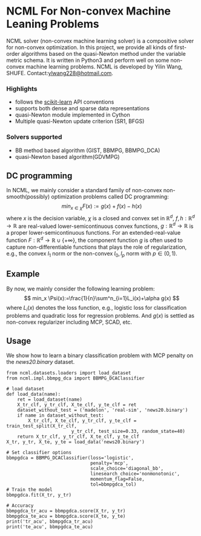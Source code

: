 # NCML For Non-convex Machine Leaning Problems

NCML solver (non-convex machine learning solver) is a compositive solver for non-convex optimization. In this project, we provide all kinds of first-order algorithms based on the quasi-Newton method under the variable metric schema. It is written in Python3 and perform well on some non-convex machine learning problems. NCML is developed by Yilin Wang, SHUFE. Contact:ylwang228@hotmail.com.

### Highlights

- follows the [scikit-learn](https://github.com/scikit-learn/scikit-learn) API conventions
- supports both dense and sparse data representations
- quasi-Newton module implemented in Cython
- Multiple quasi-Newton update criterion (SR1, BFGS)

### Solvers supported

- BB method based algorithm (GIST, BBMPG, BBMPG_DCA)
- quasi-Newton based algorithm(GDVMPG)



## DC programming

In NCML, we mainly consider a standard family of non-convex non-smooth(possibly) optimization problems called DC programming:
$$
min_{x\in \chi} F(x):=g(x)+f(x)-h(x)
$$
where $x$ is the decision variable, $\chi$ is a closed and convex set in $\mathbb{R}^d$, $f,h:\mathbb{R}^d \rightarrow \mathbb{R}$ are real-valued lower-semicontinuous convex functions, $g:\mathbb{R}^d \rightarrow \mathbb{R}$ is a proper lower-semicontinuous functions. For an extended-real-value function $F:\mathbb{R}^d \rightarrow \mathbb{R} \cup \{+\infty\}$, the component function $g$ is often used to capture non-differentiable functions that plays the role of regularization, e.g., the convex $l_1$ norm or the non-convex $l_0,l_p$ norm with $p\in(0,1)$.



## Example

By now, we mainly consider the following learning problem:
$$
min_x \Psi(x):=\frac{1}{n}\sum^n_{i=1}L_i(x)+\alpha g(x)
$$
where $L_i(x)$ denotes the loss function, e.g., logistic loss for classification problems and quadratic loss for regression problems. And $g(x)$ is settled as non-convex regularizer including MCP, SCAD, etc.



## Usage

We show how to learn a binary classification problem with MCP penalty on the *news20.binary* dataset.

```
from ncml.datasets.loaders import load_dataset
from ncml.impl.bbmpg_dca import BBMPG_DCAClassifier

# load dataset
def load_data(name):
    ret = load_dataset(name)
    X_tr_clf, y_tr_clf, X_te_clf, y_te_clf = ret
    dataset_without_test = ('madelon', 'real-sim', 'news20.binary')
    if name in dataset_without_test:
        X_tr_clf, X_te_clf, y_tr_clf, y_te_clf = train_test_split(X_tr_clf,
                        y_tr_clf, test_size=0.33, random_state=40)
    return X_tr_clf, y_tr_clf, X_te_clf, y_te_clf
X_tr, y_tr, X_te, y_te = load_data('news20.binary')

# Set classifier options
bbmpgdca = BBMPG_DCAClassifier(loss='logistic',
							   penalty='mcp',
							   scale_choice='diagonal_bb',
                               linesearch_choice='nonmonotonic',
                               momentum_flag=False,
                               tol=bbmpgdca_tol)
# Train the model
bbmpgdca.fit(X_tr, y_tr)

# Accuracy
bbmpgdca_tr_acu = bbmpgdca.score(X_tr, y_tr)
bbmpgdca_te_acu = bbmpgdca.score(X_te, y_te)
print('tr_acu', bbmpgdca_tr_acu)
print('te_acu', bbmpgdca_te_acu)
```

